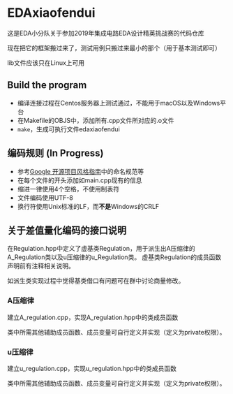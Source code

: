 # EDAxiaofendui

这是EDA小分队关于参加2019年集成电路EDA设计精英挑战赛的代码仓库

现在把它的框架搬过来了，测试用例只搬过来最小的那个（用于基本测试即可）

lib文件应该只在Linux上可用

## Build the program
* 编译连接过程在Centos服务器上测试通过，不能用于macOS以及Windows平台
* 在Makefile的OBJS中，添加所有.cpp文件所对应的.o文件
* `make`，生成可执行文件edaxiaofendui

## 编码规则 (In Progress)
* 参考[Google 开源项目风格指南](https://zh-google-styleguide.readthedocs.io/en/latest/google-cpp-styleguide/contents/)中的命名规范等
* 在每个文件的开头添加如main.cpp现有的信息
* 缩进一律使用4个空格，不使用制表符
* 文件编码使用UTF-8
* 换行符使用Unix标准的LF，而**不是**Windows的CRLF

## 关于差值量化编码的接口说明
在Regulation.hpp中定义了虚基类Regulation，用于派生出A压缩律的A_Regulation类以及u压缩律的u_Regulation类。
虚基类Regulation的成员函数声明前有注释相关说明。

如派生类实现过程中觉得基类借口有问题可在群中讨论商量修改。
### A压缩律
建立A_regulation.cpp，实现A_regulation.hpp中的类成员函数

类中所需其他辅助成员函数、成员变量可自行定义并实现（定义为private权限）。
### u压缩律
建立u_regulation.cpp，实现u_regulation.hpp中的类成员函数

类中所需其他辅助成员函数、成员变量可自行定义并实现（定义为private权限）。